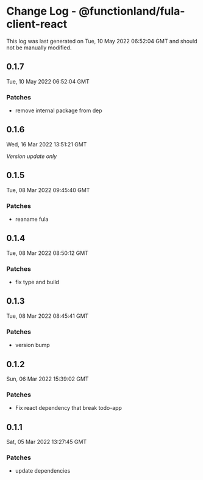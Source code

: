 # Change Log - @functionland/fula-client-react

This log was last generated on Tue, 10 May 2022 06:52:04 GMT and should not be manually modified.

## 0.1.7
Tue, 10 May 2022 06:52:04 GMT

### Patches

- remove internal package from dep

## 0.1.6
Wed, 16 Mar 2022 13:51:21 GMT

_Version update only_

## 0.1.5
Tue, 08 Mar 2022 09:45:40 GMT

### Patches

- reaname fula

## 0.1.4
Tue, 08 Mar 2022 08:50:12 GMT

### Patches

- fix type and build

## 0.1.3
Tue, 08 Mar 2022 08:45:41 GMT

### Patches

- version bump

## 0.1.2
Sun, 06 Mar 2022 15:39:02 GMT

### Patches

- Fix react dependency that break todo-app

## 0.1.1
Sat, 05 Mar 2022 13:27:45 GMT

### Patches

- update dependencies

